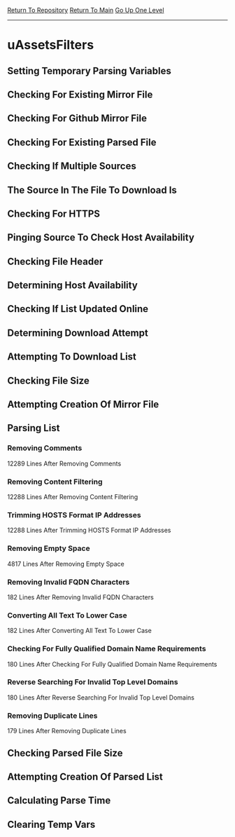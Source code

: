 [Return To Repository](https://github.com/deathbybandaid/piholeparser/)
[Return To Main](https://github.com/deathbybandaid/piholeparser/blob/master/RecentRunLogs/Mainlog.md)
[Go Up One Level](https://github.com/deathbybandaid/piholeparser/blob/master/RecentRunLogs/TopLevelScripts/30-Processing-External-Blacklists.md)
____________________________________
# uAssetsFilters
## Setting Temporary Parsing Variables
## Checking For Existing Mirror File
## Checking For Github Mirror File
## Checking For Existing Parsed File
## Checking If Multiple Sources
## The Source In The File To Download Is
## Checking For HTTPS
## Pinging Source To Check Host Availability
## Checking File Header
## Determining Host Availability
## Checking If List Updated Online
## Determining Download Attempt
## Attempting To Download List
## Checking File Size
## Attempting Creation Of Mirror File
## Parsing List
### Removing Comments
12289 Lines After Removing Comments
### Removing Content Filtering
12288 Lines After Removing Content Filtering
### Trimming HOSTS Format IP Addresses
12288 Lines After Trimming HOSTS Format IP Addresses
### Removing Empty Space
4817 Lines After Removing Empty Space
### Removing Invalid FQDN Characters
182 Lines After Removing Invalid FQDN Characters
### Converting All Text To Lower Case
182 Lines After Converting All Text To Lower Case
### Checking For Fully Qualified Domain Name Requirements
180 Lines After Checking For Fully Qualified Domain Name Requirements
### Reverse Searching For Invalid Top Level Domains
180 Lines After Reverse Searching For Invalid Top Level Domains
### Removing Duplicate Lines
179 Lines After Removing Duplicate Lines
## Checking Parsed File Size
## Attempting Creation Of Parsed List
## Calculating Parse Time
## Clearing Temp Vars
